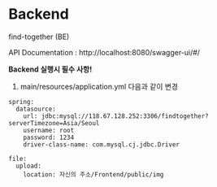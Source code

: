 # Backend
find-together (BE)

API Documentation : http://localhost:8080/swagger-ui/#/    

**Backend 실행시 필수 사항!** 
1. main/resources/application.yml 다음과 같이 변경 
```
spring:
  datasource:
    url: jdbc:mysql://118.67.128.252:3306/findtogether?serverTimezone=Asia/Seoul
    username: root
    password: 1234
    driver-class-name: com.mysql.cj.jdbc.Driver
    
file:
  upload:
    location: 자신의 주소/Frontend/public/img
```

